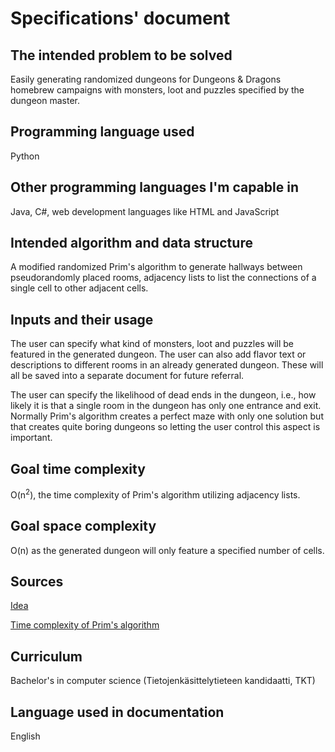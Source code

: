# Specifications' document
## The intended problem to be solved
Easily generating randomized dungeons for Dungeons & Dragons homebrew campaigns with monsters, loot and puzzles specified by the dungeon master.
## Programming language used
Python
## Other programming languages I'm capable in
Java, C#, web development languages like HTML and JavaScript
## Intended algorithm and data structure
A modified randomized Prim's algorithm to generate hallways between pseudorandomly placed rooms, adjacency lists to list the connections of a single cell to other adjacent cells.
## Inputs and their usage
The user can specify what kind of monsters, loot and puzzles will be featured in the generated dungeon. The user can also add flavor text or descriptions to different rooms in an already generated dungeon. These will all be saved into a separate document for future referral.

The user can specify the likelihood of dead ends in the dungeon, i.e., how likely it is that a single room in the dungeon has only one entrance and exit. Normally Prim's algorithm creates a perfect maze with only one solution but that creates quite boring dungeons so letting the user control this aspect is important.
## Goal time complexity
O(n<sup>2</sup>), the time complexity of Prim's algorithm utilizing adjacency lists.
## Goal space complexity
O(n) as the generated dungeon will only feature a specified number of cells.
## Sources
[Idea](https://journal.stuffwithstuff.com/2014/12/21/rooms-and-mazes/)

[Time complexity of Prim's algorithm](https://en.wikipedia.org/wiki/Prim%27s_algorithm#Time_complexity)
## Curriculum
Bachelor's in computer science (Tietojenkäsittelytieteen kandidaatti, TKT)
## Language used in documentation
English